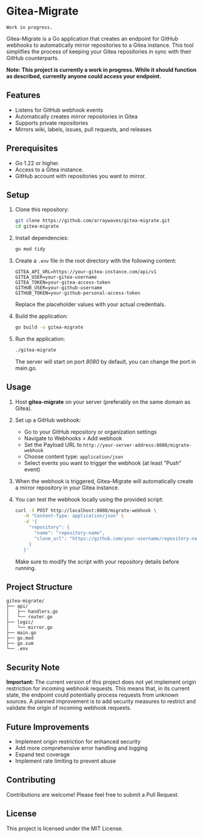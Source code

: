 # Gitea-Migrate

`Work in progress.`

Gitea-Migrate is a Go application that creates an endpoint for GitHub webhooks to automatically mirror repositories to a Gitea instance. This tool simplifies the process of keeping your Gitea repositories in sync with their GitHub counterparts.

**Note: This project is currently a work in progress. While it should function as described, currently anyone could access your endpoint.**

## Features

- Listens for GitHub webhook events
- Automatically creates mirror repositories in Gitea
- Supports private repositories
- Mirrors wiki, labels, issues, pull requests, and releases

## Prerequisites

- Go 1.22 or higher.
- Access to a Gitea instance.
- GitHub account with repositories you want to mirror.

## Setup

1. Clone this repository:
   ```bash
   git clone https://github.com/arraywaves/gitea-migrate.git
   cd gitea-migrate
   ```

2. Install dependencies:
   ```bash
   go mod tidy
   ```

3. Create a `.env` file in the root directory with the following content:
   ```env
   GITEA_API_URL=https://your-gitea-instance.com/api/v1
   GITEA_USER=your-gitea-username
   GITEA_TOKEN=your-gitea-access-token
   GITHUB_USER=your-github-username
   GITHUB_TOKEN=your-github-personal-access-token
   ```

   Replace the placeholder values with your actual credentials.

4. Build the application:
   ```bash
   go build -o gitea-migrate
   ```

5. Run the application:
   ```bash
   ./gitea-migrate
   ```

   The server will start on port *8080* by default, you can change the port in main.go.

## Usage

1. Host **gitea-migrate** on your server (preferably on the same domain as Gitea).

2. Set up a GitHub webhook:
   - Go to your GitHub repository or organization settings
   - Navigate to Webhooks > Add webhook
   - Set the Payload URL to `http://your-server-address:8080/migrate-webhook`
   - Choose content type: `application/json`
   - Select events you want to trigger the webhook (at least "Push" event)

2. When the webhook is triggered, Gitea-Migrate will automatically create a mirror repository in your Gitea instance.

3. You can test the webhook locally using the provided script:
   ```bash
   curl -X POST http://localhost:8080/migrate-webhook \
      -H "Content-Type: application/json" \
      -d '{
        "repository": {
          "name": "repository-name",
          "clone_url": "https://github.com/your-username/repository-name.git"
        }
      }'
   ```

   Make sure to modify the script with your repository details before running.

## Project Structure

```
gitea-migrate/
├── api/
│   ├── handlers.go
│   └── router.go
├── logic/
│   └── mirror.go
├── main.go
├── go.mod
├── go.sum
└── .env
```

## Security Note

**Important:** The current version of this project does not yet implement origin restriction for incoming webhook requests. This means that, in its current state, the endpoint could potentially process requests from unknown sources. A planned improvement is to add security measures to restrict and validate the origin of incoming webhook requests.

## Future Improvements

- Implement origin restriction for enhanced security
- Add more comprehensive error handling and logging
- Expand test coverage
- Implement rate limiting to prevent abuse

## Contributing

Contributions are welcome! Please feel free to submit a Pull Request.

## License

This project is licensed under the MIT License.

